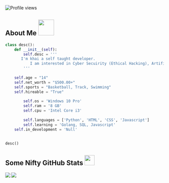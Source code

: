 ![Profile views](https://gpvc.arturio.dev/khai2rich?v=3)
<h2> About Me <img src = "https://raw.githubusercontent.com/MartinHeinz/MartinHeinz/master/wave.gif" width = 50px> </h2> 

```py
class desc():
    def __init__(self):
        self.desc = '''
	   I'm khai a self taught developer.
           I am interested in Cyber Secuirity (Ethical Hacking), Artifical Intelligence & API Exploitation.
        '''
	
	self.age = "14"
	self.net_worth = "$500.00+"
	self.sports = "Basketball, Track, Swimming"
	self.hireable = "True"
	
        self.os = 'Windows 10 Pro'
        self.ram = '8 GB'
        self.cpu = 'Intel Core i3'
	
        self.languages = ['Python', 'HTML', 'CSS', 'Javascript']
        self.learning = 'Golang, SQL, Javascript'
	self.in_development = 'Null'
	
	
desc()
```


<h2> Some Nifty GitHub Stats <img src='https://media1.giphy.com/media/du3J3cXyzhj75IOgvA/giphy.gif?cid=ecf05e47x2g034i9pzwtzzsd3xgg2w9nr94t4tflbbgo3008&rid=giphy.gif' width='32px'> </h2>

<a href="https://github.com/anuraghazra/github-readme-stats">
<img align="left" src="https://github-readme-stats.vercel.app/api?username=khai2rich&count_private=true&show_icons=true&theme=radical" />
</a>
<a href="https://github.com/anuraghazra/convoychat">
<img align="center" src="https://github-readme-stats.vercel.app/api/top-langs/?username=khai2rich&theme=radical" />
</a>
